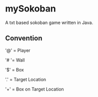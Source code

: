 # mySokoban
A txt based sokoban game written in Java.
## Convention
'@' = Player

'# '= Wall 

'$' = Box

'.' = Target Location

'+' = Box on Target Location
